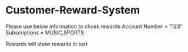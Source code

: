 # Customer-Reward-System
Please use below information to chcek rewards
Account Number = "123"
Subscriptions = MUSIC,SPORTS

Rewards will show rewards in text
